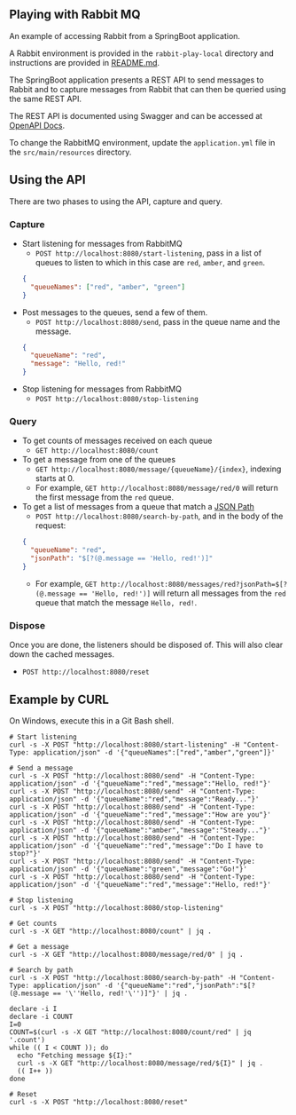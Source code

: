 ## Playing with Rabbit MQ

An example of accessing Rabbit from a SpringBoot application.

A Rabbit environment is provided in the `rabbit-play-local` directory and instructions are provided in
[README.md](../rabbit-play-local/README.md).

The SpringBoot application presents a REST API to send messages to Rabbit and to capture messages from Rabbit that can
then be queried using the same REST API.

The REST API is documented using Swagger and can be accessed at [OpenAPI Docs](http://localhost:8080/swagger-ui.html).

To change the RabbitMQ environment, update the `application.yml` file in the `src/main/resources` directory.

## Using the API

There are two phases to using the API, capture and query.

### Capture

* Start listening for messages from RabbitMQ
    * `POST http://localhost:8080/start-listening`, pass in a list of queues to listen to which in this case are `red`,
      `amber`, and `green`.
    ```json
    {
      "queueNames": ["red", "amber", "green"]
    }
    ```
* Post messages to the queues, send a few of them.
    * `POST http://localhost:8080/send`, pass in the queue name and the message.
    ```json
    {
      "queueName": "red",
      "message": "Hello, red!"
    }
    ```
* Stop listening for messages from RabbitMQ
    * `POST http://localhost:8080/stop-listening`

### Query

* To get counts of messages received on each queue
    * `GET http://localhost:8080/count`
* To get a message from one of the queues
    * `GET http://localhost:8080/message/{queueName}/{index}`, indexing starts at 0.
    * For example, `GET http://localhost:8080/message/red/0` will return the first message from the `red` queue.
* To get a list of messages from a queue that match a [JSON Path](https://github.com/json-path/JsonPath)
    * `POST http://localhost:8080/search-by-path`, and in the body of the request:
    ```json
    {
      "queueName": "red",
      "jsonPath": "$[?(@.message == 'Hello, red!')]"
    }
    ```
    * For example, `GET http://localhost:8080/messages/red?jsonPath=$[?(@.message == 'Hello, red!')]` will return
      all messages from the `red` queue that match the message `Hello, red!`.

### Dispose

Once you are done, the listeners should be disposed of. This will also clear down the cached messages.

* `POST http://localhost:8080/reset`

## Example by CURL

On Windows, execute this in a Git Bash shell.

```shell
# Start listening
curl -s -X POST "http://localhost:8080/start-listening" -H "Content-Type: application/json" -d '{"queueNames":["red","amber","green"]}'

# Send a message
curl -s -X POST "http://localhost:8080/send" -H "Content-Type: application/json" -d '{"queueName":"red","message":"Hello, red!"}'
curl -s -X POST "http://localhost:8080/send" -H "Content-Type: application/json" -d '{"queueName":"red","message":"Ready..."}'
curl -s -X POST "http://localhost:8080/send" -H "Content-Type: application/json" -d '{"queueName":"red","message":"How are you"}'
curl -s -X POST "http://localhost:8080/send" -H "Content-Type: application/json" -d '{"queueName":"amber","message":"Steady..."}'
curl -s -X POST "http://localhost:8080/send" -H "Content-Type: application/json" -d '{"queueName":"red","message":"Do I have to stop?"}'
curl -s -X POST "http://localhost:8080/send" -H "Content-Type: application/json" -d '{"queueName":"green","message":"Go!"}'
curl -s -X POST "http://localhost:8080/send" -H "Content-Type: application/json" -d '{"queueName":"red","message":"Hello, red!"}'

# Stop listening
curl -s -X POST "http://localhost:8080/stop-listening"

# Get counts
curl -s -X GET "http://localhost:8080/count" | jq .

# Get a message
curl -s -X GET "http://localhost:8080/message/red/0" | jq .

# Search by path
curl -s -X POST "http://localhost:8080/search-by-path" -H "Content-Type: application/json" -d '{"queueName":"red","jsonPath":"$[?(@.message == '\''Hello, red!'\'')]"}' | jq .

declare -i I
declare -i COUNT
I=0
COUNT=$(curl -s -X GET "http://localhost:8080/count/red" | jq '.count')
while (( I < COUNT )); do
  echo "Fetching message ${I}:"
  curl -s -X GET "http://localhost:8080/message/red/${I}" | jq .
  (( I++ ))
done

# Reset
curl -s -X POST "http://localhost:8080/reset"
```
